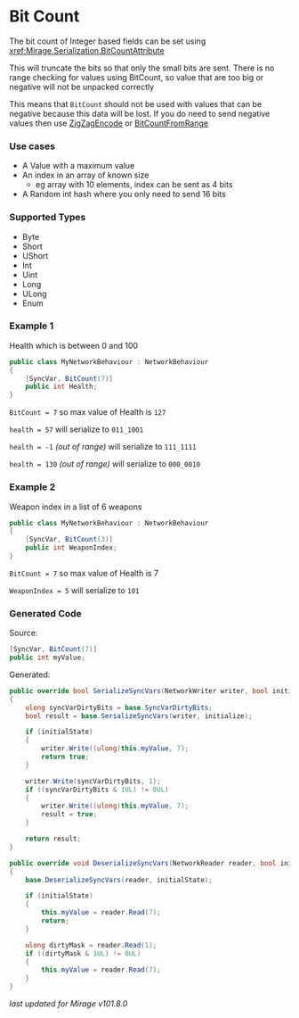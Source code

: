 # Bit Count

The bit count of Integer based fields can be set using <xref:Mirage.Serialization.BitCountAttribute> 

This will truncate the bits so that only the small bits are sent. There is no range checking for values using BitCount, so value that are too big or negative will not be unpacked correctly

This means that `BitCount` should not be used with values that can be negative because this data will be lost. If you do need to send negative values then use [ZigZagEncode](./ZigZagEncode.md) or [BitCountFromRange](./BitCountFromRange.md)

### Use cases

- A Value with a maximum value
- An index in an array of known size
    - eg array with 10 elements, index can be sent as 4 bits
- A Random int hash where you only need to send 16 bits

### Supported Types

- Byte
- Short
- UShort
- Int
- Uint
- Long
- ULong
- Enum

### Example 1

Health which is between 0 and 100

```cs
public class MyNetworkBehaviour : NetworkBehaviour 
{
    [SyncVar, BitCount(7)]
    public int Health;
}
```

`BitCount = 7` so max value of Health is `127`

`health = 57` will serialize to `011_1001`

`health = -1` *(out of range)* will serialize to `111_1111`

`health = 130` *(out of range)* will serialize to `000_0010`


### Example 2

Weapon index in a list of 6 weapons
```cs
public class MyNetworkBehaviour : NetworkBehaviour 
{
    [SyncVar, BitCount(3)]
    public int WeaponIndex;
}
```

`BitCount = 7` so max value of Health is 7

`WeaponIndex = 5` will serialize to `101`


### Generated Code

Source:
```cs 
[SyncVar, BitCount(7)]
public int myValue;
```

Generated:
```cs
public override bool SerializeSyncVars(NetworkWriter writer, bool initialState)
{
    ulong syncVarDirtyBits = base.SyncVarDirtyBits;
    bool result = base.SerializeSyncVars(writer, initialize);

    if (initialState) 
    {
        writer.Write((ulong)this.myValue, 7);
        return true;
    }

    writer.Write(syncVarDirtyBits, 1);
    if ((syncVarDirtyBits & 1UL) != 0UL)
    {
        writer.Write((ulong)this.myValue, 7);
        result = true;
    }

    return result;
}

public override void DeserializeSyncVars(NetworkReader reader, bool initialState)
{
    base.DeserializeSyncVars(reader, initialState);

    if (initialState)
    {
        this.myValue = reader.Read(7);
        return;
    }

    ulong dirtyMask = reader.Read(1);
    if ((dirtyMask & 1UL) != 0UL)
    {
        this.myValue = reader.Read(7);
    }
}
```

*last updated for Mirage v101.8.0*